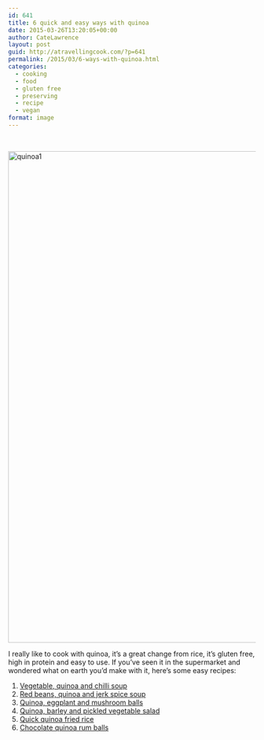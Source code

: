 ```yaml
---
id: 641
title: 6 quick and easy ways with quinoa
date: 2015-03-26T13:20:05+00:00
author: CateLawrence
layout: post
guid: http://atravellingcook.com/?p=641
permalink: /2015/03/6-ways-with-quinoa.html
categories:
  - cooking
  - food
  - gluten free
  - preserving
  - recipe
  - vegan
format: image
---
```

&nbsp;

[<img class="alignnone size-full wp-image-643" src="atc-migrate/2015/03/quinoa1-e1427372654794.jpg" alt="quinoa1" width="1000" height="1000" />](atc-migrate/2015/03/quinoa1-e1427372654794.jpg)

I really like to cook with quinoa, it&#8217;s a great change from rice, it&#8217;s gluten free, high in protein and easy to use. If you&#8217;ve seen it in the supermarket and wondered what on earth you&#8217;d make with it, here&#8217;s some easy recipes:



  1. [Vegetable, quinoa and chilli soup](http://atravellingcook.com/2015/02/red-beans-quinoa-and-jerk-spice-soup.html)
  2. [Red beans, quinoa and jerk spice soup](http://atravellingcook.com/2015/02/red-beans-quinoa-and-jerk-spice-soup.html)
  3. [Quinoa, eggplant and mushroom balls](http://atravellingcook.com/2014/09/quinoa-eggplant-and-mushroom-balls.html)
  4. [Quinoa, barley and pickled vegetable salad](http://atravellingcook.com/2015/01/quinoa-barley-and-pickled-vegetable-salad.html)
  5. [Quick quinoa fried rice](http://atravellingcook.com/2015/03/quick-quinoa-fried-rice.html)
  6. [Chocolate quinoa rum balls](http://atravellingcook.com/http:/atravellingcook.com/topics/recipe/recipe)